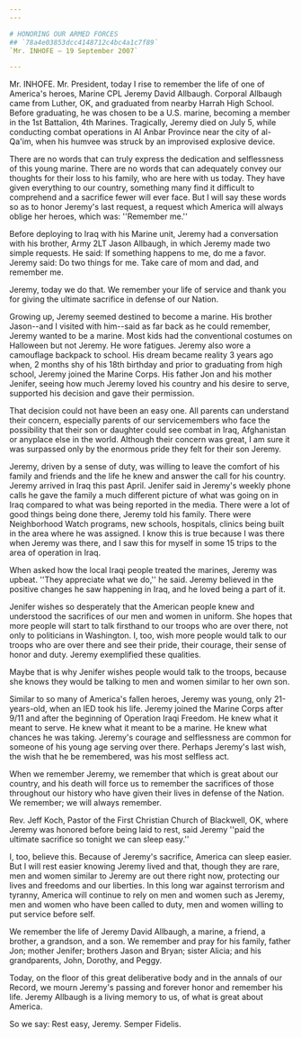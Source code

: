 ```yaml
---
---

# HONORING OUR ARMED FORCES
## `78a4e03853dcc4148712c4bc4a1c7f89`
`Mr. INHOFE — 19 September 2007`

---
```



Mr. INHOFE. Mr. President, today I rise to remember the life of one 
of America's heroes, Marine CPL Jeremy David Allbaugh. Corporal 
Allbaugh came from Luther, OK, and graduated from nearby Harrah High 
School. Before graduating, he was chosen to be a U.S. marine, becoming 
a member in the 1st Battalion, 4th Marines. Tragically, Jeremy died on 
July 5, while conducting combat operations in Al Anbar Province near 
the city of al-Qa'im, when his humvee was struck by an improvised 
explosive device.

There are no words that can truly express the dedication and 
selflessness of this young marine. There are no words that can 
adequately convey our thoughts for their loss to his family, who are 
here with us today. They have given everything to our country, 
something many find it difficult to comprehend and a sacrifice fewer 
will ever face. But I will say these words so as to honor Jeremy's last 
request, a request which America will always oblige her heroes, which 
was: ''Remember me.''

Before deploying to Iraq with his Marine unit, Jeremy had a 
conversation with his brother, Army 2LT Jason Allbaugh, in which Jeremy 
made two simple requests. He said: If something happens to me, do me a 
favor. Jeremy said: Do two things for me. Take care of mom and dad, and 
remember me.

Jeremy, today we do that. We remember your life of service and thank 
you for giving the ultimate sacrifice in defense of our Nation.

Growing up, Jeremy seemed destined to become a marine. His brother 
Jason--and I visited with him--said as far back as he could remember, 
Jeremy wanted to be a marine. Most kids had the conventional costumes 
on Halloween but not Jeremy. He wore fatigues. Jeremy also wore a 
camouflage backpack to school. His dream became reality 3 years ago 
when, 2 months shy of his 18th birthday and prior to graduating from 
high school, Jeremy joined the Marine Corps. His father Jon and his 
mother Jenifer, seeing how much Jeremy loved his country and his desire 
to serve, supported his decision and gave their permission.

That decision could not have been an easy one. All parents can 
understand their concern, especially parents of our servicemembers who 
face the possibility that their son or daughter could see combat in 
Iraq, Afghanistan or anyplace else in the world. Although their concern 
was great, I am sure it was surpassed only by the enormous pride they 
felt for their son Jeremy.

Jeremy, driven by a sense of duty, was willing to leave the comfort 
of his family and friends and the life he knew and answer the call for 
his country. Jeremy arrived in Iraq this past April. Jenifer said in 
Jeremy's weekly phone calls he gave the family a much different picture 
of what was going on in Iraq compared to what was being reported in the 
media. There were a lot of good things being done there, Jeremy told 
his family. There were Neighborhood Watch programs, new schools, 
hospitals, clinics being built in the area where he was assigned. I 
know this is true because I was there when Jeremy was there, and I saw 
this for myself in some 15 trips to the area of operation in Iraq.

When asked how the local Iraqi people treated the marines, Jeremy was 
upbeat. ''They appreciate what we do,'' he said. Jeremy believed in the 
positive changes he saw happening in Iraq, and he loved being a part of 
it.

Jenifer wishes so desperately that the American people knew and 
understood the sacrifices of our men and women in uniform. She hopes 
that more people will start to talk firsthand to our troops who are 
over there, not only to politicians in Washington. I, too, wish more 
people would talk to our troops who are over there and see their pride, 
their courage, their sense of honor and duty. Jeremy exemplified these 
qualities.

Maybe that is why Jenifer wishes people would talk to the troops, 
because she knows they would be talking to men and women similar to her 
own son.

Similar to so many of America's fallen heroes, Jeremy was young, only 
21-years-old, when an IED took his life. Jeremy joined the Marine Corps 
after
9/11 and after the beginning of Operation Iraqi Freedom. He knew what 
it meant to serve. He knew what it meant to be a marine. He knew what 
chances he was taking. Jeremy's courage and selflessness are common for 
someone of his young age serving over there. Perhaps Jeremy's last 
wish, the wish that he be remembered, was his most selfless act.

When we remember Jeremy, we remember that which is great about our 
country, and his death will force us to remember the sacrifices of 
those throughout our history who have given their lives in defense of 
the Nation. We remember; we will always remember.

Rev. Jeff Koch, Pastor of the First Christian Church of Blackwell, 
OK, where Jeremy was honored before being laid to rest, said Jeremy 
''paid the ultimate sacrifice so tonight we can sleep easy.''

I, too, believe this. Because of Jeremy's sacrifice, America can 
sleep easier. But I will rest easier knowing Jeremy lived and that, 
though they are rare, men and women similar to Jeremy are out there 
right now, protecting our lives and freedoms and our liberties. In this 
long war against terrorism and tyranny, America will continue to rely 
on men and women such as Jeremy, men and women who have been called to 
duty, men and women willing to put service before self.

We remember the life of Jeremy David Allbaugh, a marine, a friend, a 
brother, a grandson, and a son. We remember and pray for his family, 
father Jon; mother Jenifer; brothers Jason and Bryan; sister Alicia; 
and his grandparents, John, Dorothy, and Peggy.

Today, on the floor of this great deliberative body and in the annals 
of our Record, we mourn Jeremy's passing and forever honor and remember 
his life. Jeremy Allbaugh is a living memory to us, of what is great 
about America.

So we say: Rest easy, Jeremy. Semper Fidelis.
